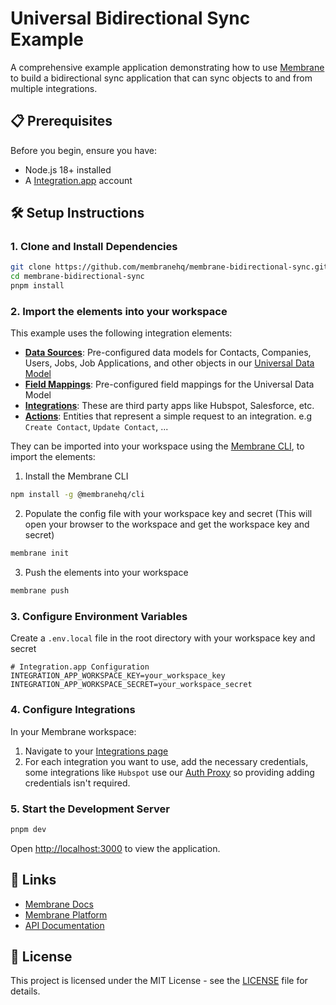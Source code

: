 # Universal Bidirectional Sync Example

A comprehensive example application demonstrating how to use [Membrane](https://integration.app/) to build a bidirectional sync application that can sync objects to and from multiple integrations.

## 📋 Prerequisites

Before you begin, ensure you have:

- Node.js 18+ installed
- A [Integration.app](https://integration.app/) account

## 🛠️ Setup Instructions

### 1. Clone and Install Dependencies

```bash
git clone https://github.com/membranehq/membrane-bidirectional-sync.git
cd membrane-bidirectional-sync
pnpm install
```

### 2. Import the elements into your workspace

This example uses the following integration elements:

- **[Data Sources](https://docs.integration.app/docs/data-sources#/)**: Pre-configured data models for Contacts, Companies, Users, Jobs, Job Applications, and other objects in our [Universal Data Model](https://docs.integration.app/docs/universal-data-models#/)
- **[Field Mappings](https://docs.integration.app/docs/field-mappings#/)**: Pre-configured field mappings for the Universal Data Model
- **[Integrations](https://docs.integration.app/docs/external-apps#/)**: These are third party apps like Hubspot, Salesforce, etc.
- **[Actions](https://docs.integration.app/docs/actions#/)**: Entities that represent a simple request to an integration. e.g `Create Contact`, `Update Contact`, ...

They can be imported into your workspace using the [Membrane CLI](https://www.npmjs.com/package/@membranehq/cli), to import the elements:

1. Install the Membrane CLI

```bash
npm install -g @membranehq/cli
```

2. Populate the config file with your workspace key and secret (This will open your browser to the workspace and get the workspace key and secret)

```bash
membrane init
```

3. Push the elements into your workspace

```bash
membrane push
```

### 3. Configure Environment Variables

Create a `.env.local` file in the root directory with your workspace key and secret

```env
# Integration.app Configuration
INTEGRATION_APP_WORKSPACE_KEY=your_workspace_key
INTEGRATION_APP_WORKSPACE_SECRET=your_workspace_secret
```

### 4. Configure Integrations

In your Membrane workspace:

1. Navigate to your [Integrations page](https://console.integration.app/w/0/external-apps/integrations)
2. For each integration you want to use, add the necessary credentials, some integrations like `Hubspot` use our [Auth Proxy](https://docs.integration.app/docs/auth-proxy#/) so providing adding credentials isn't required.

### 5. Start the Development Server

```bash
pnpm dev
```

Open [http://localhost:3000](http://localhost:3000) to view the application.

## 🔗 Links

- [Membrane Docs](https://docs.integration.app/)
- [Membrane Platform](https://integration.app/)
- [API Documentation](https://docs.integration.app/docs/api)

## 📄 License

This project is licensed under the MIT License - see the [LICENSE](LICENSE) file for details.
